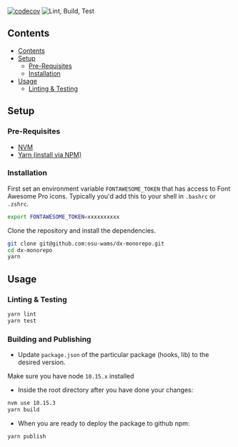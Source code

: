 [![codecov](https://codecov.io/gh/osu-wams/dx-monorepo/branch/master/graph/badge.svg)](https://codecov.io/gh/osu-wams/dx-monorepo)
![Lint, Build, Test](https://github.com/osu-wams/dx-monorepo/workflows/Lint,%20Build,%20Test/badge.svg)

## Contents

- [Contents](#contents)
- [Setup](#setup)
  - [Pre-Requisites](#pre-requisites)
  - [Installation](#installation)
- [Usage](#usage)
  - [Linting &amp; Testing](#linting-amp-testing)

## Setup

### Pre-Requisites

- [NVM](https://github.com/nvm-sh/nvm#installation-and-update)
- [Yarn (install via NPM)](https://yarnpkg.com/en/docs/install#alternatives-stable)

### Installation

First set an environment variable `FONTAWESOME_TOKEN` that has access to Font Awesome Pro icons. Typically you'd add this to your shell in `.bashrc` or `.zshrc`.

```bash
export FONTAWESOME_TOKEN=xxxxxxxxxx
```

Clone the repository and install the dependencies.

```bash
git clone git@github.com:osu-wams/dx-monorepo.git
cd dx-monorepo
yarn
```

## Usage

### Linting & Testing

```bash
yarn lint
yarn test
```

### Building and Publishing

- Update `package.json` of the particular package (hooks, lib) to the desired version.

Make sure you have node `10.15.x` installed

- Inside the root directory after you have done your changes:

```bash
nvm use 10.15.3
yarn build
```

- When you are ready to deploy the package to github npm:

```bash
yarn publish
```
